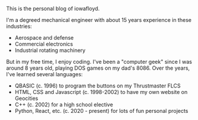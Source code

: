 This is the personal blog of iowafloyd.

I'm a degreed mechanical engineer with about 15 years experience in these industries:
* Aerospace and defense
* Commercial electronics
* Industrial rotating machinery

But in my free time, I enjoy coding. I've been a "computer geek" since I was around 8 years old, playing DOS games on my dad's 8086. Over the years, I've learned several languages:
* QBASIC (c. 1996) to program the buttons on my Thrustmaster FLCS
* HTML, CSS and Javascript (c. 1998-2002) to have my own website on Geocities
* C++ (c. 2002) for a high school elective
* Python, React, etc. (c. 2020 - present) for lots of fun personal projects